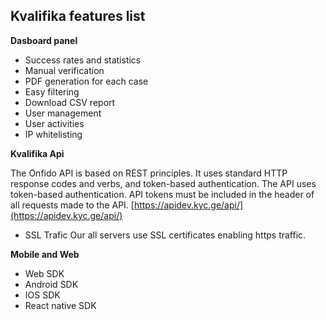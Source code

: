 
## Kvalifika features list

**Dasboard panel**
- Success rates and statistics
- Manual verification
- PDF generation for each case
- Easy filtering
- Download CSV report
- User management
- User activities
- IP whitelisting  


**Kvalifika Api**

The Onfido API is based on REST principles. It uses standard HTTP response codes and verbs, and token-based authentication.
The API uses token-based authentication. API tokens must be included in the header of all requests made to the API.
[https://apidev.kyc.ge/api/](https://apidev.kyc.ge/api/)

- SSL Trafic
Our all servers use SSL certificates enabling https traffic.

**Mobile and Web**

- Web SDK
- Android SDK
- IOS SDK
- React native SDK
